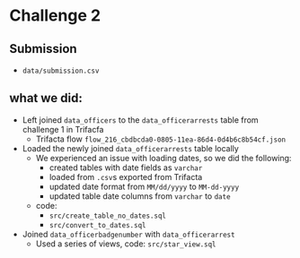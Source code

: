 # Challenge 2

## Submission
* `data/submission.csv`

## what we did:
* Left joined `data_officers` to the `data_officerarrests` table from challenge 1 in Trifacfa
    - Trifacta flow `flow_216_cbdbcda0-0805-11ea-86d4-0d4b6c8b54cf.json`
* Loaded the newly joined `data_officerarrests` table locally
    - We experienced an issue with loading dates, so we did the following:
        * created tables with date fields as `varchar`
        * loaded from `.csv`s exported from Trifacta
        * updated date format from `MM/dd/yyyy` to `MM-dd-yyyy`
        * updated table date columns from `varchar` to `date`
    - code:
        * `src/create_table_no_dates.sql`
        * `src/convert_to_dates.sql` 
* Joined `data_officerbadgenumber` with `data_officerarrest`
    - Used a series of views, code: `src/star_view.sql`